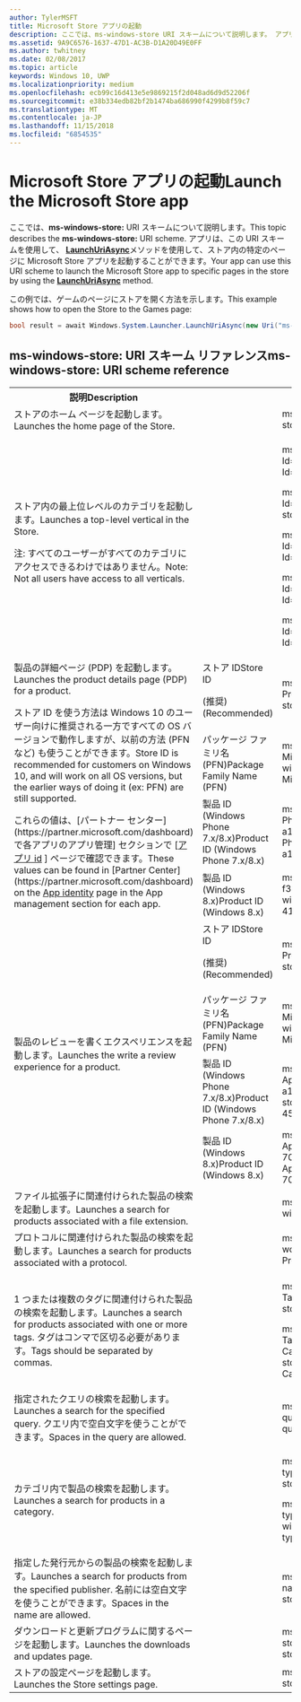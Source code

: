 ```yaml
---
author: TylerMSFT
title: Microsoft Store アプリの起動
description: ここでは、ms-windows-store URI スキームについて説明します。 アプリは、この URI スキームを使用して、ストア内の特定のページに Microsoft Store アプリを起動することができます。
ms.assetid: 9A9C6576-1637-47D1-AC3B-D1A20D49E0FF
ms.author: twhitney
ms.date: 02/08/2017
ms.topic: article
keywords: Windows 10, UWP
ms.localizationpriority: medium
ms.openlocfilehash: ecb99c16d413e5e9869215f2d048ad6d9d52206f
ms.sourcegitcommit: e38b334edb82bf2b1474ba686990f4299b8f59c7
ms.translationtype: MT
ms.contentlocale: ja-JP
ms.lasthandoff: 11/15/2018
ms.locfileid: "6854535"
---
```

# <a name="launch-the-microsoft-store-app"></a><span data-ttu-id="c46a7-105">Microsoft Store アプリの起動</span><span class="sxs-lookup"><span data-stu-id="c46a7-105">Launch the Microsoft Store app</span></span>



<span data-ttu-id="c46a7-106">ここでは、**ms-windows-store:** URI スキームについて説明します。</span><span class="sxs-lookup"><span data-stu-id="c46a7-106">This topic describes the **ms-windows-store:** URI scheme.</span></span> <span data-ttu-id="c46a7-107">アプリは、この URI スキームを使用して、 [**LaunchUriAsync**](https://msdn.microsoft.com/library/windows/apps/hh701476)メソッドを使用して、ストア内の特定のページに Microsoft Store アプリを起動することができます。</span><span class="sxs-lookup"><span data-stu-id="c46a7-107">Your app can use this URI scheme to launch the Microsoft Store app to specific pages in the store by using the [**LaunchUriAsync**](https://msdn.microsoft.com/library/windows/apps/hh701476) method.</span></span>

<span data-ttu-id="c46a7-108">この例では、ゲームのページにストアを開く方法を示します。</span><span class="sxs-lookup"><span data-stu-id="c46a7-108">This example shows how to open the Store to the Games page:</span></span>

```cs
bool result = await Windows.System.Launcher.LaunchUriAsync(new Uri("ms-windows-store://navigatetopage/?Id=Games"));
```

## <a name="ms-windows-store-uri-scheme-reference"></a><span data-ttu-id="c46a7-109">ms-windows-store: URI スキーム リファレンス</span><span class="sxs-lookup"><span data-stu-id="c46a7-109">ms-windows-store: URI scheme reference</span></span>

<table>
<tr><th><span data-ttu-id="c46a7-110">説明</span><span class="sxs-lookup"><span data-stu-id="c46a7-110">Description</span></span></th><th></th><th><span data-ttu-id="c46a7-111">URI スキーム</span><span class="sxs-lookup"><span data-stu-id="c46a7-111">URI scheme</span></span></th></tr>
<tr><td><span data-ttu-id="c46a7-112">ストアのホーム ページを起動します。</span><span class="sxs-lookup"><span data-stu-id="c46a7-112">Launches the home page of the Store.</span></span></td><td /><td><span data-ttu-id="c46a7-113">ms-windows-store://home</span><span class="sxs-lookup"><span data-stu-id="c46a7-113">ms-windows-store://home</span></span></td></tr>
<tr><td><span data-ttu-id="c46a7-114">ストア内の最上位レベルのカテゴリを起動します。</span><span class="sxs-lookup"><span data-stu-id="c46a7-114">Launches a top-level vertical in the Store.</span></span><p><span data-ttu-id="c46a7-115">注: すべてのユーザーがすべてのカテゴリにアクセスできるわけではありません。</span><span class="sxs-lookup"><span data-stu-id="c46a7-115">Note: Not all users have access to all verticals.</span></span></p>
</td><td /><td>
<p><span data-ttu-id="c46a7-116">ms-windows-store://navigatetopage/?Id=Apps</span><span class="sxs-lookup"><span data-stu-id="c46a7-116">ms-windows-store://navigatetopage/?Id=Apps</span></span> </p>
<p><span data-ttu-id="c46a7-117">ms-windows-store://navigatetopage/?Id=Games</span><span class="sxs-lookup"><span data-stu-id="c46a7-117">ms-windows-store://navigatetopage/?Id=Games</span></span></p>
<p><span data-ttu-id="c46a7-118">ms-windows-store://navigatetopage/?Id=Music</span><span class="sxs-lookup"><span data-stu-id="c46a7-118">ms-windows-store://navigatetopage/?Id=Music</span></span></p>
<p><span data-ttu-id="c46a7-119">ms-windows-store://navigatetopage/?Id=Video</span><span class="sxs-lookup"><span data-stu-id="c46a7-119">ms-windows-store://navigatetopage/?Id=Video</span></span></p>
<p><span data-ttu-id="c46a7-120">ms-windows-store://navigatetopage/?Id=LOB</span><span class="sxs-lookup"><span data-stu-id="c46a7-120">ms-windows-store://navigatetopage/?Id=LOB</span></span></p>
</td>
</tr>
<tr>
<td rowspan="4"><span data-ttu-id="c46a7-121">製品の詳細ページ (PDP) を起動します。</span><span class="sxs-lookup"><span data-stu-id="c46a7-121">Launches the product details page (PDP) for a product.</span></span> <p><span data-ttu-id="c46a7-122">ストア ID を使う方法は Windows 10 のユーザー向けに推奨される一方ですべての OS バージョンで動作しますが、以前の方法 (PFN など) も使うことができます。</span><span class="sxs-lookup"><span data-stu-id="c46a7-122">Store ID is recommended for customers on Windows 10, and will work on all OS versions, but the earlier ways of doing it (ex: PFN) are still supported.</span></span></p>
<p><span data-ttu-id="c46a7-123">これらの値は、[パートナー センター](https://partner.microsoft.com/dashboard)で各アプリのアプリ管理] セクションで [<a href="https://msdn.microsoft.com/library/windows/apps/mt148561.aspx">アプリ id</a> ] ページで確認できます。</span><span class="sxs-lookup"><span data-stu-id="c46a7-123">These values can be found in [Partner Center](https://partner.microsoft.com/dashboard) on the <a href="https://msdn.microsoft.com/library/windows/apps/mt148561.aspx">App identity</a> page in the App management section for each app.</span></span></p>
</td>
<td>
<span data-ttu-id="c46a7-124">ストア ID</span><span class="sxs-lookup"><span data-stu-id="c46a7-124">Store ID</span></span> <p><span data-ttu-id="c46a7-125">(推奨)</span><span class="sxs-lookup"><span data-stu-id="c46a7-125">(Recommended)</span></span></p>
</td>
<td>
<p><span data-ttu-id="c46a7-126">ms-windows-store://pdp/?ProductId=9WZDNCRFHVJL</span><span class="sxs-lookup"><span data-stu-id="c46a7-126">ms-windows-store://pdp/?ProductId=9WZDNCRFHVJL</span></span></p>
</td>
</tr>
<tr>
<td><span data-ttu-id="c46a7-127">パッケージ ファミリ名 (PFN)</span><span class="sxs-lookup"><span data-stu-id="c46a7-127">Package Family Name (PFN)</span></span></td>
<td><span data-ttu-id="c46a7-128">ms-windows-store://pdp/?PFN= Microsoft.Office.OneNote_8wekyb3d8bbwe</span><span class="sxs-lookup"><span data-stu-id="c46a7-128">ms-windows-store://pdp/?PFN= Microsoft.Office.OneNote_8wekyb3d8bbwe</span></span>
</td>
</tr>
<tr>
<td><span data-ttu-id="c46a7-129">製品 ID (Windows Phone 7.x/8.x)</span><span class="sxs-lookup"><span data-stu-id="c46a7-129">Product ID (Windows Phone 7.x/8.x)</span></span></td>
<td><span data-ttu-id="c46a7-130">ms-windows-store://pdp/?PhoneAppId=ca05b3ab-f157-450c-8c49-a1f127f5e71d</span><span class="sxs-lookup"><span data-stu-id="c46a7-130">ms-windows-store://pdp/?PhoneAppId=ca05b3ab-f157-450c-8c49-a1f127f5e71d</span></span> </td>
</tr>
<tr>
<td><span data-ttu-id="c46a7-131">製品 ID (Windows 8.x)</span><span class="sxs-lookup"><span data-stu-id="c46a7-131">Product ID (Windows 8.x)</span></span></td>
<td><span data-ttu-id="c46a7-132">ms-windows-store://pdp/?AppId=f022389f-f3a6-417e-ad23-704fbdf57117</span><span class="sxs-lookup"><span data-stu-id="c46a7-132">ms-windows-store://pdp/?AppId=f022389f-f3a6-417e-ad23-704fbdf57117</span></span>
</td>
</tr>
<tr>
<td rowspan="4"><span data-ttu-id="c46a7-133">製品のレビューを書くエクスペリエンスを起動します。</span><span class="sxs-lookup"><span data-stu-id="c46a7-133">Launches the write a review experience for a product.</span></span></td>
<td><span data-ttu-id="c46a7-134">ストア ID</span><span class="sxs-lookup"><span data-stu-id="c46a7-134">Store ID</span></span> <p><span data-ttu-id="c46a7-135">(推奨)</span><span class="sxs-lookup"><span data-stu-id="c46a7-135">(Recommended)</span></span></p></td>
<td><span data-ttu-id="c46a7-136">ms-windows-store://review/?ProductId=9WZDNCRFHVJL</span><span class="sxs-lookup"><span data-stu-id="c46a7-136">ms-windows-store://review/?ProductId=9WZDNCRFHVJL</span></span> </td>
</tr>
<tr>
<td><span data-ttu-id="c46a7-137">パッケージ ファミリ名 (PFN)</span><span class="sxs-lookup"><span data-stu-id="c46a7-137">Package Family Name (PFN)</span></span></td>
<td><span data-ttu-id="c46a7-138">ms-windows-store://review/?PFN= Microsoft.Office.OneNote_8wekyb3d8bbwe</span><span class="sxs-lookup"><span data-stu-id="c46a7-138">ms-windows-store://review/?PFN= Microsoft.Office.OneNote_8wekyb3d8bbwe</span></span>
</td>
</tr>
<tr>
<td><span data-ttu-id="c46a7-139">製品 ID (Windows Phone 7.x/8.x)</span><span class="sxs-lookup"><span data-stu-id="c46a7-139">Product ID (Windows Phone 7.x/8.x)</span></span></td>
<td><span data-ttu-id="c46a7-140">ms-windows-store://reviewapp/?AppId=ca05b3ab-f157-450c-8c49-a1f127f5e71d</span><span class="sxs-lookup"><span data-stu-id="c46a7-140">ms-windows-store://reviewapp/?AppId=ca05b3ab-f157-450c-8c49-a1f127f5e71d</span></span> </td>
</tr>
<tr>
<td><span data-ttu-id="c46a7-141">製品 ID (Windows 8.x)</span><span class="sxs-lookup"><span data-stu-id="c46a7-141">Product ID (Windows 8.x)</span></span></td>
<td><span data-ttu-id="c46a7-142">ms-windows-store://review/?AppId=f022389f-f3a6-417e-ad23-704fbdf57117</span><span class="sxs-lookup"><span data-stu-id="c46a7-142">ms-windows-store://review/?AppId=f022389f-f3a6-417e-ad23-704fbdf57117</span></span> </td>
</tr>
<tr>
<td><span data-ttu-id="c46a7-143">ファイル拡張子に関連付けられた製品の検索を起動します。</span><span class="sxs-lookup"><span data-stu-id="c46a7-143">Launches a search for products associated with a file extension.</span></span> </td>
<td />
<td><span data-ttu-id="c46a7-144">ms-windows-store://assoc/?FileExt=pdf</span><span class="sxs-lookup"><span data-stu-id="c46a7-144">ms-windows-store://assoc/?FileExt=pdf</span></span>
</td>
</tr>
<tr>
<td><span data-ttu-id="c46a7-145">プロトコルに関連付けられた製品の検索を起動します。</span><span class="sxs-lookup"><span data-stu-id="c46a7-145">Launches a search for products associated with a protocol.</span></span></td>
<td />
<td><span data-ttu-id="c46a7-146">ms-windows-store://assoc/?Protocol=ms-word</span><span class="sxs-lookup"><span data-stu-id="c46a7-146">ms-windows-store://assoc/?Protocol=ms-word</span></span> </td>
</tr>
<tr>
<td><span data-ttu-id="c46a7-147">1 つまたは複数のタグに関連付けられた製品の検索を起動します。</span><span class="sxs-lookup"><span data-stu-id="c46a7-147">Launches a search for products associated with one or more tags.</span></span> <span data-ttu-id="c46a7-148">タグはコンマで区切る必要があります。</span><span class="sxs-lookup"><span data-stu-id="c46a7-148">Tags should be separated by commas.</span></span>
</td>
<td />
<td>
<p><span data-ttu-id="c46a7-149">ms-windows-store://assoc/?Tags=Photos_Rich_Media_Edit</span><span class="sxs-lookup"><span data-stu-id="c46a7-149">ms-windows-store://assoc/?Tags=Photos_Rich_Media_Edit</span></span> </p>
<p><span data-ttu-id="c46a7-150">ms-windows-store://assoc/?Tags=Photos_Rich_Media_Edit, Camera_Capture_App</span><span class="sxs-lookup"><span data-stu-id="c46a7-150">ms-windows-store://assoc/?Tags=Photos_Rich_Media_Edit, Camera_Capture_App</span></span></p>
</td>
</tr>
<tr>
<td>
<span data-ttu-id="c46a7-151">指定されたクエリの検索を起動します。</span><span class="sxs-lookup"><span data-stu-id="c46a7-151">Launches a search for the specified query.</span></span> <span data-ttu-id="c46a7-152">クエリ内で空白文字を使うことができます。</span><span class="sxs-lookup"><span data-stu-id="c46a7-152">Spaces in the query are allowed.</span></span>
</td>
<td />
<td><span data-ttu-id="c46a7-153">ms-windows-store://search/?query=OneNote</span><span class="sxs-lookup"><span data-stu-id="c46a7-153">ms-windows-store://search/?query=OneNote</span></span> </td>
</tr>
<tr>
<td><span data-ttu-id="c46a7-154">カテゴリ内で製品の検索を起動します。</span><span class="sxs-lookup"><span data-stu-id="c46a7-154">Launches a search for products in a category.</span></span></td>
<td />
<td>
<p><span data-ttu-id="c46a7-155">ms-windows-store://browse/?type=Apps&amp;cat=Productivity</span><span class="sxs-lookup"><span data-stu-id="c46a7-155">ms-windows-store://browse/?type=Apps&amp;cat=Productivity</span></span></p>
<p><span data-ttu-id="c46a7-156">ms-windows-store://browse/?type=Apps&amp;cat=Health+%26+fitness</span><span class="sxs-lookup"><span data-stu-id="c46a7-156">ms-windows-store://browse/?type=Apps&amp;cat=Health+%26+fitness</span></span> </p>
</td>
</tr>
<tr>
<td><span data-ttu-id="c46a7-157">指定した発行元からの製品の検索を起動します。</span><span class="sxs-lookup"><span data-stu-id="c46a7-157">Launches a search for products from the specified publisher.</span></span> <span data-ttu-id="c46a7-158">名前には空白文字を使うことができます。</span><span class="sxs-lookup"><span data-stu-id="c46a7-158">Spaces in the name are allowed.</span></span>
</td>
<td />
<td><span data-ttu-id="c46a7-159">ms-windows-store://publisher/?name=Microsoft Corporation</span><span class="sxs-lookup"><span data-stu-id="c46a7-159">ms-windows-store://publisher/?name=Microsoft Corporation</span></span>
</td>
</tr>
<tr><td><span data-ttu-id="c46a7-160">ダウンロードと更新プログラムに関するページを起動します。</span><span class="sxs-lookup"><span data-stu-id="c46a7-160">Launches the downloads and updates page.</span></span></td>
<td />
<td><span data-ttu-id="c46a7-161">ms-windows-store://downloadsandupdates</span><span class="sxs-lookup"><span data-stu-id="c46a7-161">ms-windows-store://downloadsandupdates</span></span> </td>
</tr>
<tr>
<td><span data-ttu-id="c46a7-162">ストアの設定ページを起動します。</span><span class="sxs-lookup"><span data-stu-id="c46a7-162">Launches the Store settings page.</span></span></td>
<td />
<td><span data-ttu-id="c46a7-163">ms-windows-store://settings</span><span class="sxs-lookup"><span data-stu-id="c46a7-163">ms-windows-store://settings</span></span> </td>
</tr>
</table>

 

 
